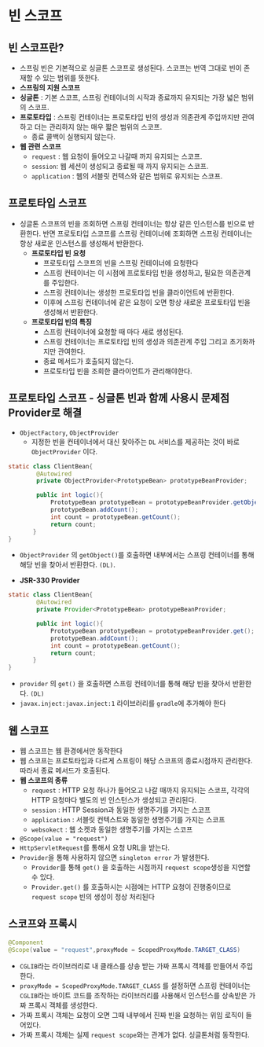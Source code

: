 # 빈 스코프

## 빈 스코프란?

- 스프링 빈은 기본적으로 싱글톤 스코프로 생성된다. 스코프는 번역 그대로 빈이 존재할 수 있는 범위를 뜻한다.
- **스프링의 지원 스코프**
- **싱글톤** : 기본 스코프, 스프링 컨테이너의 시작과 종료까지 유지되는 가장 넓은 범위의 스코프.
- **프로토타입** : 스프링 컨테이너는 프로토타입 빈의 생성과 의존관계 주입까지만 관여하고 더는 관리하지 않는 매우 짧은 범위의 스코프.
    - 종료 콜백이 실행되지 않는다.
- **웹 관련 스코프**
    - `request` : 웹 요청이 들어오고 나갈때 까지 유지되는 스코프.
    - `session`: 웹 세션이 생성되고 종료될 때 까지 유지되는 스코프.
    - `application` : 웹의 서블릿 컨텍스와 같은 범위로 유지되는 스코프.
    

## 프로토타입 스코프

- 싱글톤 스코프의 빈을 조회하면 스프링 컨테이너는 항상 같은 인스턴스를 빈으로 반환한다. 반면 프로토타입 스코프를 스프링 컨테이너에 조회하면 스프링 컨테이너는 항상 새로운 인스턴스를 생성해서 반환한다.
    - **프로토타입 빈 요청**
        - 프로토타입 스코프의 빈을 스프링 컨테이너에 요청한다
        - 스프링 컨테이너는 이 시점에 프로토타입 빈을 생성하고, 필요한 의존관계를 주입한다.
        - 스프링 컨테이너는 생성한 프로토타입 빈을 클라이언트에 반환한다.
        - 이후에 스프링 컨테이너에 같은 요청이 오면 항상 새로운 프로토타입 빈을 생성해서 반환한다.
    - **프로토타입 빈의 특징**
        - 스프링 컨테이너에 요청할 때 마다 새로 생성된다.
        - 스프링 컨테이너는 프로토타입 빈의 생성과 의존관계 주입 그리고 초기화까지만 관여한다.
        - 종료 메서드가 호출되지 않는다.
        - 프로토타입 빈을 조회한 클라이언트가 관리해야한다.

## 프로토타입 스코프 - 싱글톤 빈과 함께 사용시 문제점 Provider로 해결

- `ObjectFactory`, `ObjectProvider`
    - 지정한 빈을 컨테이너에서 대신 찾아주는 `DL` 서비스를 제공하는 것이 바로 `ObjectProvider` 이다.

```java
static class ClientBean{
        @Autowired
        private ObjectProvider<PrototypeBean> prototypeBeanProvider;

        public int logic(){
            PrototypeBean prototypeBean = prototypeBeanProvider.getObject();
            prototypeBean.addCount();
            int count = prototypeBean.getCount();
            return count;
       }
}
```

- `ObjectProvider` 의 `getObject()`를 호출하면 내부에서는 스프링 컨테이너를 통해 해당 빈을 찾아서 반환한다. `(DL)`.

- **JSR-330 Provider**

```java
static class ClientBean{
        @Autowired
        private Provider<PrototypeBean> prototypeBeanProvider;

        public int logic(){
            PrototypeBean prototypeBean = prototypeBeanProvider.get();
            prototypeBean.addCount();
            int count = prototypeBean.getCount();
            return count;
       }
}
```

- `provider` 의 `get()` 을 호출하면 스프링 컨테이너를 통해 해당 빈을 찾아서 반환한다. `(DL)`
- `javax.inject:javax.inject:1` 라이브러리를 `gradle`에 추가해야 한다

## 웹 스코프

- 웹 스코프는 웹 환경에서만 동작한다
- 웹 스코프는 프로토타입과 다르게 스프링이 해당 스코프의 종료시점까지 관리한다. 따라서 종료 메서드가 호출된다.
- **웹 스코프의 종류**
    - `request` : HTTP 요청 하나가 들어오고 나갈 때까지 유지되는 스코프, 각각의 HTTP 요청마다 별도의 빈 인스턴스가 생성되고 관리된다.
    - `session` : HTTP Session과 동일한 생명주기를 가지는 스코프
    - `application` : 서블릿 컨텍스트와 동일한 생명주기를 가지는 스코프
    - `websokect` : 웹 소켓과 동일한 생명주기를 가지는 스코프
- `@Scope(value = "request")`
- `HttpServletRequest`를 통해서 요청 URL을 받는다.
- `Provider`을 통해 사용하지 않으면 `singleton error` 가 발생한다.
    - `Provider`를 통해 `get()` 을 호출하는 시점까지 `request scope`생성을 지연할 수 있다.
    - `Provider.get()` 를 호출하시는 시점에는 HTTP 요청이 진행중이므로 `request scope`
    빈의 생성이 정상 처리된다

## 스코프와 프록시

```java
@Component
@Scope(value = "request",proxyMode = ScopedProxyMode.TARGET_CLASS)
```

- `CGLIB`라는 라이브러리로 내 클래스를 상송 받는 가짜 프록시 객체를 만들어서 주입한다.
- `proxyMode = ScopedProxyMode.TARGET_CLASS` 를 설정하면 스프링 컨테이너는 `CGLIB`라는 바이트 코드를 조작하는 라이브러리를 사용해서 인스턴스를 상속받은 가짜 프록시 객체를 생성한다.
- 가짜 프록시 객체는 요청이 오면 그때 내부에서 진짜 빈을 요청하는 위임 로직이 들어있다.
- 가짜 프록시 객체는 실제 `request scope`와는 관계가 없다. 싱글톤처럼 동작한다.